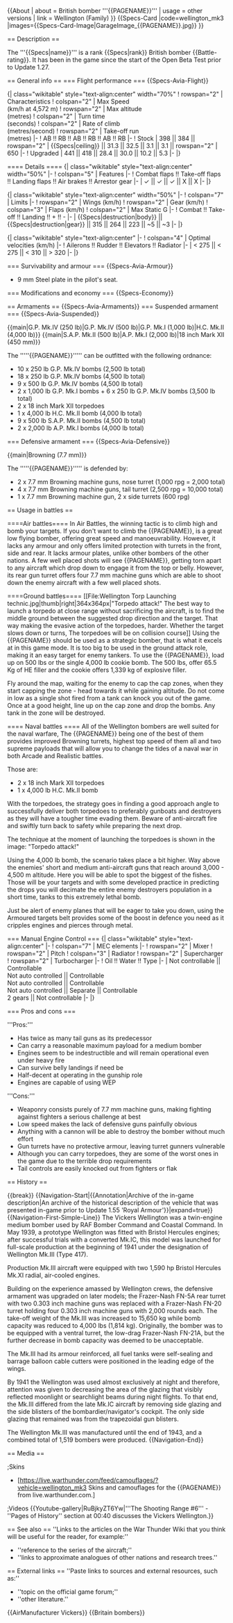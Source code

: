 {{About
| about = British bomber '''{{PAGENAME}}'''
| usage = other versions
| link = Wellington (Family)
}}
{{Specs-Card
|code=wellington_mk3
|images={{Specs-Card-Image|GarageImage_{{PAGENAME}}.jpg}}
}}

== Description ==
<!-- ''In the description, the first part should be about the history of and the creation and combat usage of the aircraft, as well as its key features. In the second part, tell the reader about the aircraft in the game. Insert a screenshot of the vehicle, so that if the novice player does not remember the vehicle by name, he will immediately understand what kind of vehicle the article is talking about.'' -->
The '''{{Specs|name}}''' is a rank {{Specs|rank}} British bomber {{Battle-rating}}. It has been in the game since the start of the Open Beta Test prior to Update 1.27.

== General info ==
=== Flight performance ===
{{Specs-Avia-Flight}}
<!-- ''Describe how the aircraft behaves in the air. Speed, manoeuvrability, acceleration and allowable loads - these are the most important characteristics of the vehicle.'' -->

{| class="wikitable" style="text-align:center" width="70%"
! rowspan="2" | Characteristics
! colspan="2" | Max Speed<br>(km/h at 4,572 m)
! rowspan="2" | Max altitude<br>(metres)
! colspan="2" | Turn time<br>(seconds)
! colspan="2" | Rate of climb<br>(metres/second)
! rowspan="2" | Take-off run<br>(metres)
|-
! AB !! RB !! AB !! RB !! AB !! RB
|-
! Stock
| 398 || 384 || rowspan="2" | {{Specs|ceiling}} || 31.3 || 32.5 || 3.1 || 3.1 || rowspan="2" | 650
|-
! Upgraded
| 441 || 418 || 28.4 || 30.0 || 10.2 || 5.3
|-
|}

==== Details ====
{| class="wikitable" style="text-align:center" width="50%"
|-
! colspan="5" | Features
|-
! Combat flaps !! Take-off flaps !! Landing flaps !! Air brakes !! Arrestor gear
|-
| ✓ || ✓ || ✓ || X || X     <!-- ✓ -->
|-
|}

{| class="wikitable" style="text-align:center" width="50%"
|-
! colspan="7" | Limits
|-
! rowspan="2" | Wings (km/h)
! rowspan="2" | Gear (km/h)
! colspan="3" | Flaps (km/h)
! colspan="2" | Max Static G
|-
! Combat !! Take-off !! Landing !! + !! -
|-
| {{Specs|destruction|body}} || {{Specs|destruction|gear}} || 315 || 264 || 223 || ~5 || ~3
|-
|}

{| class="wikitable" style="text-align:center"
|-
! colspan="4" | Optimal velocities (km/h)
|-
! Ailerons !! Rudder !! Elevators !! Radiator
|-
| < 275 || < 275 || < 310 || > 320
|-
|}

=== Survivability and armour ===
{{Specs-Avia-Armour}}
<!-- ''Examine the survivability of the aircraft. Note how vulnerable the structure is and how secure the pilot is, whether the fuel tanks are armoured, etc. Describe the armour, if there is any, and also mention the vulnerability of other critical aircraft systems.'' -->

* 9 mm Steel plate in the pilot's seat.

=== Modifications and economy ===
{{Specs-Economy}}

== Armaments ==
{{Specs-Avia-Armaments}}
=== Suspended armament ===
{{Specs-Avia-Suspended}}
<!-- ''Describe the aircraft's suspended armament: additional cannons under the wings, bombs, rockets and torpedoes. This section is especially important for bombers and attackers. If there is no suspended weaponry remove this subsection.'' -->
{{main|G.P. Mk.IV (250 lb)|G.P. Mk.IV (500 lb)|G.P. Mk.I (1,000 lb)|H.C. Mk.II (4,000 lb)}}
{{main|S.A.P. Mk.II (500 lb)|A.P. Mk.I (2,000 lb)|18 inch Mark XII (450 mm)}}

The '''''{{PAGENAME}}''''' can be outfitted with the following ordnance:

* 10 x 250 lb G.P. Mk.IV bombs (2,500 lb total)
* 18 x 250 lb G.P. Mk.IV bombs (4,500 lb total)
* 9 x 500 lb G.P. Mk.IV bombs (4,500 lb total)
* 2 x 1,000 lb G.P. Mk.I bombs + 6 x 250 lb G.P. Mk.IV bombs (3,500 lb total)
* 2 x 18 inch Mark XII torpedoes
* 1 x 4,000 lb H.C. Mk.II bomb (4,000 lb total)
* 9 x 500 lb S.A.P. Mk.II bombs (4,500 lb total)
* 2 x 2,000 lb A.P. Mk.I bombs (4,000 lb total)


=== Defensive armament ===
{{Specs-Avia-Defensive}}
<!-- ''Defensive armament with turret machine guns or cannons, crewed by gunners. Examine the number of gunners and what belts or drums are better to use. If defensive weaponry is not available, remove this subsection.'' -->
{{main|Browning (7.7 mm)}}

The '''''{{PAGENAME}}''''' is defended by:

* 2 x 7.7 mm Browning machine guns, nose turret (1,000 rpg = 2,000 total)
* 4 x 7.7 mm Browning machine guns, tail turret (2,500 rpg = 10,000 total)
* 1 x 7.7 mm Browning machine gun, 2 x side turrets (600 rpg)

== Usage in battles ==
<!-- ''Describe the tactics of playing in the aircraft, the features of using aircraft in a team and advice on tactics. Refrain from creating a "guide" - do not impose a single point of view, but instead, give the reader food for thought. Examine the most dangerous enemies and give recommendations on fighting them. If necessary, note the specifics of the game in different modes (AB, RB, SB).'' -->
====Air battles====
In Air Battles, the winning tactic is to climb high and bomb your targets. If you don't want to climb the {{PAGENAME}}, is a great low flying bomber, offering great speed and manoeuvrability. However, it lacks any armour and only offers limited protection with turrets in the front, side and rear. It lacks armour plates, unlike other bombers of the other nations. A few well placed shots will see {{PAGENAME}}, getting torn apart to any aircraft which drop down to engage it from the top or belly. However, its rear gun turret offers four 7.7 mm machine guns which are able to shoot down the enemy aircraft with a few well placed shots.

====Ground battles====
[[File:Wellington Torp Launching technic.jpg|thumb|right|364x364px|"Torpedo attack!" The best way to launch a torpedo at close range without sacrificing the aircraft, is to find the middle ground between the suggested drop direction and the target. That way making the evasive action of the torpedoes, harder. Whether the target slows down or turns, The torpedoes will be on collision course]]
Using the {{PAGENAME}} should be used as a strategic bomber, that is what it excels at in this game mode. It is too big to be used in the ground attack role, making it an easy target for enemy tankers. To use the {{PAGENAME}}, load up on 500 lbs or the single 4,000 lb cookie bomb. The 500 lbs, offer 65.5 Kg of HE filler and the cookie offers 1,339 kg of explosive filler.

Fly around the map, waiting for the enemy to cap the cap zones, when they start capping the zone - head towards it while gaining altitude. Do not come in low as a single shot fired from a tank can knock you out of the game. Once at a good height, line up on the cap zone and drop the bombs. Any tank in the zone will be destroyed.

==== Naval battles ====
All of the Wellington bombers are well suited for the naval warfare, The {{PAGENAME}} being one of the best of them provides improved Browning turrets, highest top speed of them all and two supreme payloads that will allow you to change the tides of a naval war in both Arcade and Realistic battles.

Those are:

* 2 х 18 inch Mark XII torpedoes
* 1 x 4,000 lb H.C. Mk.II bomb

With the torpedoes, the strategy goes in finding a good approach angle to successfully deliver both torpedoes to preferably gunboats and destroyers as they will have a tougher time evading them. Beware of anti-aircraft fire and swiftly turn back to safety while preparing the next drop.

The technique at the moment of launching the torpedoes is shown in the image: "Torpedo attack!"

Using the 4,000 lb bomb, the scenario takes place a bit higher. Way above the enemies' short and medium anti-aircraft guns that reach around 3,000 - 4,500 m altitude. Here you will be able to spot the biggest of the fishes. Those will be your targets and with some developed practice in predicting the drops you will decimate the entire enemy destroyers population in a short time, tanks to this extremely lethal bomb.

Just be alert of enemy planes that will be eager to take you down, using the Armoured targets belt provides some of the boost in defence you need as it cripples engines and pierces through metal.

=== Manual Engine Control ===
{| class="wikitable" style="text-align:center"
|-
! colspan="7" | MEC elements
|-
! rowspan="2" | Mixer
! rowspan="2" | Pitch
! colspan="3" | Radiator
! rowspan="2" | Supercharger
! rowspan="2" | Turbocharger
|-
! Oil !! Water !! Type
|-
| Not controllable || Controllable<br>Not auto controlled || Controllable<br>Not auto controlled || Controllable<br>Not auto controlled || Separate || Controllable<br>2 gears || Not controllable
|-
|}

=== Pros and cons ===
<!-- ''Summarise and briefly evaluate the vehicle in terms of its characteristics and combat effectiveness. Mark its pros and cons in the bulleted list. Try not to use more than 6 points for each of the characteristics. Avoid using categorical definitions such as "bad", "good" and the like - use substitutions with softer forms such as "inadequate" and "effective".'' -->

'''Pros:'''

* Has twice as many tail guns as its predecessor
* Can carry a reasonable maximum payload for a medium bomber
* Engines seem to be indestructible and will remain operational even under heavy fire
* Can survive belly landings if need be
* Half-decent at operating in the gunship role
* Engines are capable of using WEP

'''Cons:'''

* Weaponry consists purely of 7.7 mm machine guns, making fighting against fighters a serious challenge at best
* Low speed makes the lack of defensive guns painfully obvious
* Anything with a cannon will be able to destroy the bomber without much effort
* Gun turrets have no protective armour, leaving turret gunners vulnerable
* Although you can carry torpedoes, they are some of the worst ones in the game due to the terrible drop requirements
* Tail controls are easily knocked out from fighters or flak

== History ==
<!-- ''Describe the history of the creation and combat usage of the aircraft in more detail than in the introduction. If the historical reference turns out to be too long, take it to a separate article, taking a link to the article about the vehicle and adding a block "/History" (example: <nowiki>https://wiki.warthunder.com/(Vehicle-name)/History</nowiki>) and add a link to it here using the <code>main</code> template. Be sure to reference text and sources by using <code><nowiki><ref></ref></nowiki></code>, as well as adding them at the end of the article with <code><nowiki><references /></nowiki></code>. This section may also include the vehicle's dev blog entry (if applicable) and the in-game encyclopedia description (under <code><nowiki>=== In-game description ===</nowiki></code>, also if applicable).'' -->

{{break}}
{{Navigation-Start|{{Annotation|Archive of the in-game description|An archive of the historical description of the vehicle that was presented in-game prior to Update 1.55 'Royal Armour'}}|expand=true}}
{{Navigation-First-Simple-Line}}
The Vickers Wellington was a twin-engine medium bomber used by RAF Bomber Command and Coastal Command. In May 1939, a prototype Wellington was fitted with Bristol Hercules engines; after successful trials with a converted Mk.IC, this model was launched for full-scale production at the beginning of 1941 under the designation of Wellington Mk.III (Type 417).

Production Mk.III aircraft were equipped with two 1,590 hp Bristol Hercules Mk.XI radial, air-cooled engines.

Building on the experience amassed by Wellington crews, the defensive armament was upgraded on later models; the Frazer-Nash FN-5A rear turret with two 0.303 inch machine guns was replaced with a Frazer-Nash FN-20 turret holding four 0.303 inch machine guns with 2,000 rounds each. The take-off weight of the Mk.III was increased to 15,650 kg while bomb capacity was reduced to 4,000 lbs (1,814 kg). Originally, the bomber was to be equipped with a ventral turret, the low-drag Frazer-Nash FN-21A, but the further decrease in bomb capacity was deemed to be unacceptable.

The Mk.III had its armour reinforced, all fuel tanks were self-sealing and barrage balloon cable cutters were positioned in the leading edge of the wings.

By 1941 the Wellington was used almost exclusively at night and therefore, attention was given to decreasing the area of the glazing that visibly reflected moonlight or searchlight beams during night flights. To that end, the Mk.III differed from the late Mk.IC aircraft by removing side glazing and the side blisters of the bombardier/navigator's cockpit. The only side glazing that remained was from the trapezoidal gun blisters.

The Wellington Mk.III was manufactured until the end of 1943, and a combined total of 1,519 bombers were produced.
{{Navigation-End}}

== Media ==
<!-- ''Excellent additions to the article would be video guides, screenshots from the game, and photos.'' -->

;Skins

* [https://live.warthunder.com/feed/camouflages/?vehicle=wellington_mk3 Skins and camouflages for the {{PAGENAME}} from live.warthunder.com.]

;Videos
{{Youtube-gallery|RuBjkyZT6Yw|'''The Shooting Range #6''' - ''Pages of History'' section at 00:40 discusses the Vickers Wellington.}}

== See also ==
''Links to the articles on the War Thunder Wiki that you think will be useful for the reader, for example:''

* ''reference to the series of the aircraft;''
* ''links to approximate analogues of other nations and research trees.''

== External links ==
''Paste links to sources and external resources, such as:''

* ''topic on the official game forum;''
* ''other literature.''

{{AirManufacturer Vickers}}
{{Britain bombers}}